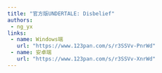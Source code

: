 ```yaml
---
title: "官方版UNDERTALE: Disbelief"
authors:
 - ng_yx
links:
 - name: Windows端
   url: "https://www.123pan.com/s/r3SSVv-PnrWd"
 - name: 安卓端
   url: "https://www.123pan.com/s/r3SSVv-XnrWd"
---
```

